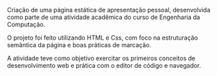 Criação de uma página estática de apresentação pessoal, desenvolvida como parte de uma atividade acadêmica do curso de Engenharia da Computação.

O projeto foi feito utilizando HTML e Css, com foco na estruturação semântica da página e boas práticas de marcação.

A atividade teve como objetivo exercitar os primeiros conceitos de desenvolvimento web e prática com o editor de código e navegador.

